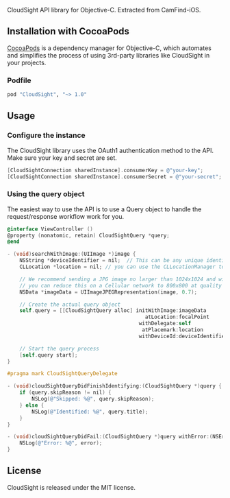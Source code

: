 CloudSight API library for Objective-C.  Extracted from CamFind-iOS.

## Installation with CocoaPods

[CocoaPods](http://cocoapods.org) is a dependency manager for Objective-C, which automates and simplifies the process of using 3rd-party libraries like CloudSight in your projects.

### Podfile

```ruby
pod "CloudSight", "~> 1.0"
```

## Usage

### Configure the instance

The CloudSight library uses the OAuth1 authentication method to the API.  Make sure your key and secret are set.

```objective-c
[CloudSightConnection sharedInstance].consumerKey = @"your-key";
[CloudSightConnection sharedInstance].consumerSecret = @"your-secret";
```

### Using the query object

The easiest way to use the API is to use a Query object to handle the request/response workflow work for you.

```objective-c
@interface ViewController ()
@property (nonatomic, retain) CloudSightQuery *query;
@end

- (void)searchWithImage:(UIImage *)image {
    NSString *deviceIdentifier = nil;  // This can be any unique identifier per device, and is optional - we like to use UUIDs
    CLLocation *location = nil; // you can use the CLLocationManager to determine the user's location

    // We recommend sending a JPG image no larger than 1024x1024 and with a 0.7-0.8 compression quality,
    // you can reduce this on a Cellular network to 800x800 at quality = 0.4
    NSData *imageData = UIImageJPEGRepresentation(image, 0.7);

    // Create the actual query object
    self.query = [[CloudSightQuery alloc] initWithImage:imageData
                                             atLocation:focalPoint
                                           withDelegate:self
                                            atPlacemark:location
                                           withDeviceId:deviceIdentifier];

    // Start the query process
    [self.query start];
}

#pragma mark CloudSightQueryDelegate

- (void)cloudSightQueryDidFinishIdentifying:(CloudSightQuery *)query {
    if (query.skipReason != nil) {
        NSLog(@"Skipped: %@", query.skipReason);
    } else {
        NSLog(@"Identified: %@", query.title);
    }
}

- (void)cloudSightQueryDidFail:(CloudSightQuery *)query withError:(NSError *)error {
    NSLog(@"Error: %@", error);
}
```

## License

CloudSight is released under the MIT license.
